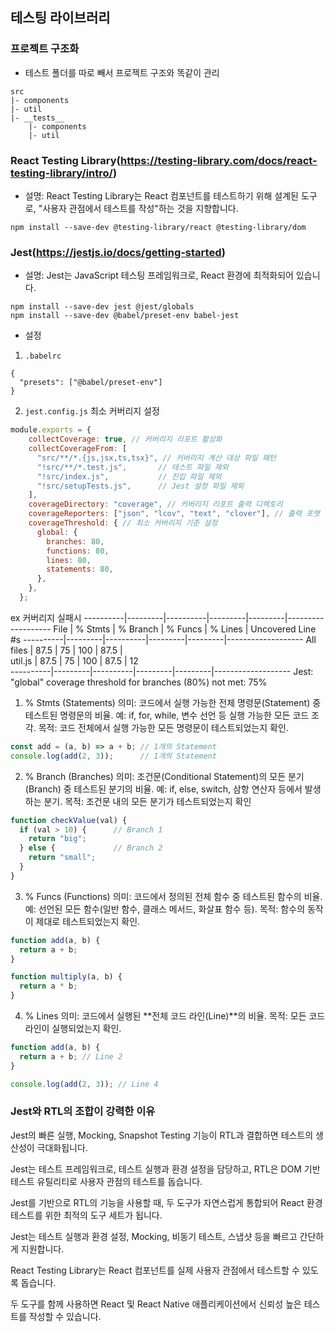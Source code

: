 ## 테스팅 라이브러리

### 프로젝트 구조화
- 테스트 폴더를 따로 빼서 프로젝트 구조와 똑같이 관리
```
src 
|- components
|- util
|- __tests__
    |- components
    |- util
```

### React Testing Library(https://testing-library.com/docs/react-testing-library/intro/)
- 설명: React Testing Library는 React 컴포넌트를 테스트하기 위해 설계된 도구로, "사용자 관점에서 테스트를 작성"하는 것을 지향합니다.

```
npm install --save-dev @testing-library/react @testing-library/dom
```

### Jest(https://jestjs.io/docs/getting-started)
- 설명: Jest는 JavaScript 테스팅 프레임워크로, React 환경에 최적화되어 있습니다.

```
npm install --save-dev jest @jest/globals
npm install --save-dev @babel/preset-env babel-jest
```

- 설정

1. `.babelrc`
```
{
  "presets": ["@babel/preset-env"]
}
```

2. `jest.config.js` 최소 커버리지 설정
```js
module.exports = {
    collectCoverage: true, // 커버리지 리포트 활성화
    collectCoverageFrom: [
      "src/**/*.{js,jsx,ts,tsx}", // 커버리지 계산 대상 파일 패턴
      "!src/**/*.test.js",       // 테스트 파일 제외
      "!src/index.js",           // 진입 파일 제외
      "!src/setupTests.js",      // Jest 설정 파일 제외
    ],
    coverageDirectory: "coverage", // 커버리지 리포트 출력 디렉토리
    coverageReporters: ["json", "lcov", "text", "clover"], // 출력 포맷 설정
    coverageThreshold: { // 최소 커버리지 기준 설정
      global: {
        branches: 80,
        functions: 80,
        lines: 80,
        statements: 80,
      },
    },
  };
```

ex 커버리지 실패시
----------|---------|----------|---------|---------|-------------------
File      | % Stmts | % Branch | % Funcs | % Lines | Uncovered Line #s 
----------|---------|----------|---------|---------|-------------------
All files |    87.5 |       75 |     100 |    87.5 |                   
 util.js  |    87.5 |       75 |     100 |    87.5 | 12                
----------|---------|----------|---------|---------|-------------------
Jest: "global" coverage threshold for branches (80%) not met: 75%

1. % Stmts (Statements)
의미: 코드에서 실행 가능한 전체 명령문(Statement) 중 테스트된 명령문의 비율.
예: if, for, while, 변수 선언 등 실행 가능한 모든 코드 조각.
목적: 코드 전체에서 실행 가능한 모든 명령문이 테스트되었는지 확인.

```js
const add = (a, b) => a + b; // 1개의 Statement
console.log(add(2, 3));      // 1개의 Statement
```

2. % Branch (Branches)
의미: 조건문(Conditional Statement)의 모든 분기(Branch) 중 테스트된 분기의 비율.
예: if, else, switch, 삼항 연산자 등에서 발생하는 분기.
목적: 조건문 내의 모든 분기가 테스트되었는지 확인
```js
function checkValue(val) {
  if (val > 10) {      // Branch 1
    return "big";
  } else {             // Branch 2
    return "small";
  }
}
```

3. % Funcs (Functions)
의미: 코드에서 정의된 전체 함수 중 테스트된 함수의 비율.
예: 선언된 모든 함수(일반 함수, 클래스 메서드, 화살표 함수 등).
목적: 함수의 동작이 제대로 테스트되었는지 확인.
```js
function add(a, b) {
  return a + b;
}

function multiply(a, b) {
  return a * b;
}
```

4. % Lines
의미: 코드에서 실행된 **전체 코드 라인(Line)**의 비율.
목적: 모든 코드 라인이 실행되었는지 확인.

```js
function add(a, b) {
  return a + b; // Line 2
}

console.log(add(2, 3)); // Line 4
```

### Jest와 RTL의 조합이 강력한 이유

Jest의 빠른 실행, Mocking, Snapshot Testing 기능이 RTL과 결합하면 테스트의 생산성이 극대화됩니다.

Jest는 테스트 프레임워크로, 테스트 실행과 환경 설정을 담당하고, RTL은 DOM 기반 테스트 유틸리티로 사용자 관점의 테스트를 돕습니다.

Jest를 기반으로 RTL의 기능을 사용할 때, 두 도구가 자연스럽게 통합되어 React 환경 테스트를 위한 최적의 도구 세트가 됩니다.

Jest는 테스트 실행과 환경 설정, Mocking, 비동기 테스트, 스냅샷 등을 빠르고 간단하게 지원합니다.

React Testing Library는 React 컴포넌트를 실제 사용자 관점에서 테스트할 수 있도록 돕습니다.

두 도구를 함께 사용하면 React 및 React Native 애플리케이션에서 신뢰성 높은 테스트를 작성할 수 있습니다.

